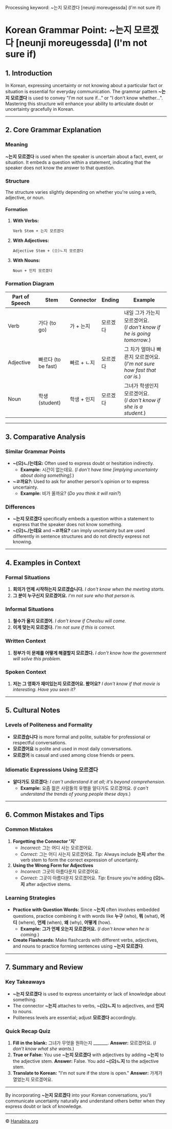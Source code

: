 Processing keyword: ~는지 모르겠다 [neunji moreugessda] (I'm not sure if)
# Korean Grammar Point: ~는지 모르겠다 [neunji moreugessda] (I'm not sure if)

## 1. Introduction
In Korean, expressing uncertainty or not knowing about a particular fact or situation is essential for everyday communication. The grammar pattern **~는지 모르겠다** is used to convey "I'm not sure if..." or "I don't know whether...". Mastering this structure will enhance your ability to articulate doubt or uncertainty gracefully in Korean.

---
## 2. Core Grammar Explanation
### Meaning
**~는지 모르겠다** is used when the speaker is uncertain about a fact, event, or situation. It embeds a question within a statement, indicating that the speaker does not know the answer to that question.
### Structure
The structure varies slightly depending on whether you're using a verb, adjective, or noun.
#### Formation
1. **With Verbs:**
   ```
   Verb Stem + 는지 모르겠다
   ```
2. **With Adjectives:**
   ```
   Adjective Stem + (으)ㄴ지 모르겠다
   ```
3. **With Nouns:**
   ```
   Noun + 인지 모르겠다
   ```
### Formation Diagram
| Part of Speech | Stem      | Connector   | Ending     | Example                                        |
|----------------|-----------|-------------|------------|------------------------------------------------|
| Verb           | 가다 (to go)   | 가 + 는지  | 모르겠다 | 내일 그가 가는지 모르겠어요. <br>(*I don't know if he is going tomorrow.*)     |
| Adjective      | 빠르다 (to be fast) | 빠르 + ㄴ지 | 모르겠다  | 그 차가 얼마나 빠른지 모르겠어요. <br>(*I'm not sure how fast that car is.*)   |
| Noun           | 학생 (student) | 학생 + 인지 | 모르겠다 | 그녀가 학생인지 모르겠어요. <br>(*I don't know if she is a student.*)          |
---
## 3. Comparative Analysis
### Similar Grammar Points
- **~(으)ㄴ/는데요:** Often used to express doubt or hesitation indirectly.
  - **Example:** 시간이 없는데요. (*I don't have time [implying uncertainty about doing something].*)
- **~ㄹ까요?:** Used to ask for another person's opinion or to express uncertainty.
  - **Example:** 비가 올까요? (*Do you think it will rain?*)
### Differences
- **~는지 모르겠다** specifically embeds a question within a statement to express that the speaker does not know something.
- **~(으)ㄴ/는데요** and **~ㄹ까요?** can imply uncertainty but are used differently in sentence structures and do not directly express not knowing.
---
## 4. Examples in Context
### Formal Situations
1. **회의가 언제 시작하는지 모르겠습니다.**
   *I don't know when the meeting starts.*
2. **그 분이 누구신지 모르겠어요.**
   *I'm not sure who that person is.*
### Informal Situations
1. **철수가 올지 모르겠어.**
   *I don't know if Cheolsu will come.*
2. **이게 맞는지 모르겠다.**
   *I'm not sure if this is correct.*
### Written Context
1. **정부가 이 문제를 어떻게 해결할지 모르겠다.**
   *I don't know how the government will solve this problem.*
### Spoken Context
1. **저는 그 영화가 재미있는지 모르겠어요. 봤어요?**
   *I don't know if that movie is interesting. Have you seen it?*
---
## 5. Cultural Notes
### Levels of Politeness and Formality
- **모르겠습니다** is more formal and polite, suitable for professional or respectful conversations.
- **모르겠어요** is polite and used in most daily conversations.
- **모르겠어** is casual and used among close friends or peers.
### Idiomatic Expressions Using 모르겠다
- **알다가도 모르겠다:** *I can't understand it at all; it's beyond comprehension.*
  - **Example:** 요즘 젊은 사람들의 유행을 알다가도 모르겠어요. (*I can't understand the trends of young people these days.*)
---
## 6. Common Mistakes and Tips
### Common Mistakes
1. **Forgetting the Connector '지'**
   - *Incorrect:* 그는 어디 사는 모르겠어요.
   - *Correct:* 그는 어디 사는지 모르겠어요.
   *Tip:* Always include **는지** after the verb stem to form the correct expression of uncertainty.
2. **Using the Wrong Form for Adjectives**
   - *Incorrect:* 그곳이 아름다운지 모르겠어요.
   - *Correct:* 그곳이 아름다운지 모르겠어요.
   *Tip:* Ensure you're adding **(으)ㄴ지** after adjective stems.
### Learning Strategies
- **Practice with Question Words:** Since **~는지** often involves embedded questions, practice combining it with words like **누구** (who), **뭐** (what), **어디** (where), **언제** (when), **왜** (why), **어떻게** (how).
  - **Example:** **그가 언제 오는지 모르겠어요.** (*I don't know when he is coming.*)
- **Create Flashcards:** Make flashcards with different verbs, adjectives, and nouns to practice forming sentences using **~는지 모르겠다**.
---
## 7. Summary and Review
### Key Takeaways
- **~는지 모르겠다** is used to express uncertainty or lack of knowledge about something.
- The connector **~는지** attaches to verbs, **~(으)ㄴ지** to adjectives, and **인지** to nouns.
- Politeness levels are essential; adjust **모르겠다** accordingly.
### Quick Recap Quiz
1. **Fill in the blank:** 그녀가 무엇을 원하는지 _______.
   **Answer:** 모르겠어요. (*I don't know what she wants.*)
2. **True or False:** You use **~는지 모르겠다** with adjectives by adding **~는지** to the adjective stem.
   **Answer:** False. You add **~(으)ㄴ지** to the adjective stem.
3. **Translate to Korean:** "I'm not sure if the store is open."
   **Answer:** 가게가 열었는지 모르겠어요.
---
By incorporating **~는지 모르겠다** into your Korean conversations, you'll communicate uncertainty naturally and understand others better when they express doubt or lack of knowledge.

---
© [Hanabira.org](https://hanabira.org)
